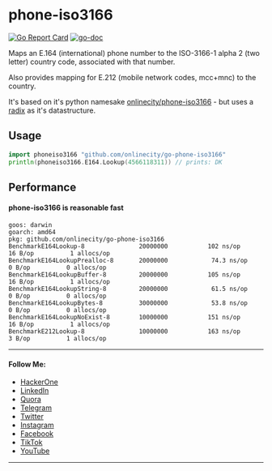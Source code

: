 # phone-iso3166

[![Go Report Card](https://goreportcard.com/badge/github.com/onlinecity/go-phone-iso3166)](https://goreportcard.com/report/github.com/onlinecity/go-phone-iso3166)
[![go-doc](https://godoc.org/github.com/onlinecity/go-phone-iso3166?status.svg)](https://godoc.org/github.com/onlinecity/go-phone-iso3166)

Maps an E.164 (international) phone number to the ISO-3166-1 alpha 2 (two letter) country code, associated with that number.

Also provides mapping for E.212 (mobile network codes, mcc+mnc) to the country.

It's based on it's python namesake [onlinecity/phone-iso3166](https://github.com/onlinecity/phone-iso3166) - but uses a [radix](https://github.com/hashicorp/go-immutable-radix) as it's datastructure.

## Usage

```go
import phoneiso3166 "github.com/onlinecity/go-phone-iso3166"
println(phoneiso3166.E164.Lookup(4566118311)) // prints: DK
```


## Performance
#### phone-iso3166 is reasonable fast
```
goos: darwin
goarch: amd64
pkg: github.com/onlinecity/go-phone-iso3166
BenchmarkE164Lookup-8           	20000000	       102 ns/op	      16 B/op	       1 allocs/op
BenchmarkE164LookupPrealloc-8   	20000000	        74.3 ns/op	       0 B/op	       0 allocs/op
BenchmarkE164LookupBuffer-8     	20000000	       105 ns/op	      16 B/op	       1 allocs/op
BenchmarkE164LookupString-8     	20000000	        61.5 ns/op	       0 B/op	       0 allocs/op
BenchmarkE164LookupBytes-8      	30000000	        53.8 ns/op	       0 B/op	       0 allocs/op
BenchmarkE164LookupNoExist-8    	10000000	       151 ns/op	      16 B/op	       1 allocs/op
BenchmarkE212Lookup-8           	10000000	       163 ns/op	       3 B/op	       1 allocs/op
```

****

#### Follow Me:
* [HackerOne](https://hackerone.com/xcod3bughunt3r)
* [LinkedIn](https://www.linkedin.com/in/xcod3bughunt3r)
* [Quora](https://id.quora.com/profile/ALIF-FUSOBAR?ch=10&oid=1837835981&share=f20a095b&srid=hk8GQ9&target_type=user)
* [Telegram](https://t.me/xcod3bughunt3r)
* [Twitter](https://mobile.twitter.com/Xcod3bughunt3r)
* [Instagram](https://www.instagram.com/xcod3bughunt3r)
* [Facebook](https://www.facebook.com/profile.php?id=100082527189835)
* [TikTok](https://tiktok.com/xcod3bughunt3r)
* [YouTube](https://www.youtube.com/channel/UCDRFcjutewkhAioAuqTB5wg)

****
